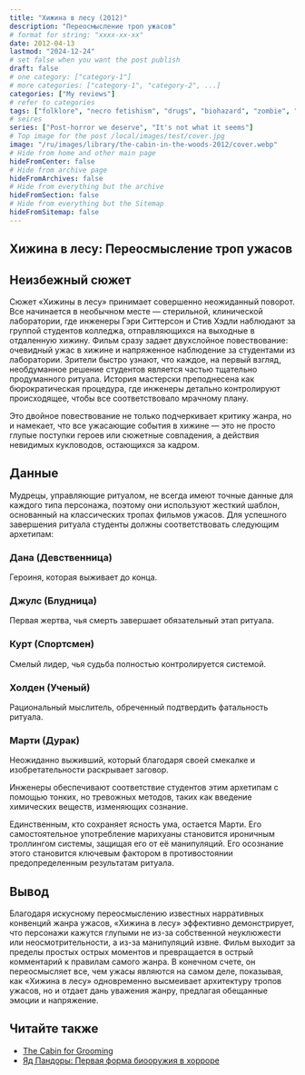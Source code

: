 ```yaml
---
title: "Хижина в лесу (2012)"
description: "Переосмысление троп ужасов"
# format for string: "xxxx-xx-xx"
date: 2012-04-13
lastmod: "2024-12-24"
# set false when you want the post publish
draft: false
# one category: ["category-1"]
# more categories: ["category-1", "category-2", ...]
categories: ["My reviews"]
# refer to categories
tags: ["folklore", "necro fetishism", "drugs", "biohazard", "zombie", "drew goddard", "mutant enemy productions"]
# seires
series: ["Post-horror we deserve", "It's not what it seems"]
# Top image for the post /local/images/test/cover.jpg
image: "/ru/images/library/the-cabin-in-the-woods-2012/cover.webp"
# Hide from home and other main page
hideFromCenter: false
# Hide from archive page
hideFromArchives: false
# Hide from everything but the archive
hideFromSection: false
# Hide from everything but the Sitemap
hideFromSitemap: false
---
```

## Хижина в лесу: Переосмысление троп ужасов

## Неизбежный сюжет

Сюжет «Хижины в лесу» принимает совершенно неожиданный поворот. Все начинается в необычном месте — стерильной, клинической лаборатории, где инженеры Гэри Ситтерсон и Стив Хэдли наблюдают за группой студентов колледжа, отправляющихся на выходные в отдаленную хижину. Фильм сразу задает двухслойное повествование: очевидный ужас в хижине и напряженное наблюдение за студентами из лаборатории. Зрители быстро узнают, что каждое, на первый взгляд, необдуманное решение студентов является частью тщательно продуманного ритуала. История мастерски преподнесена как бюрократическая процедура, где инженеры детально контролируют происходящее, чтобы все соответствовало мрачному плану.

Это двойное повествование не только подчеркивает критику жанра, но и намекает, что все ужасающие события в хижине — это не просто глупые поступки героев или сюжетные совпадения, а действия невидимых кукловодов, остающихся за кадром.

## Данные

Мудрецы, управляющие ритуалом, не всегда имеют точные данные для каждого типа персонажа, поэтому они используют жесткий шаблон, основанный на классических тропах фильмов ужасов. Для успешного завершения ритуала студенты должны соответствовать следующим архетипам:

### Дана (Девственница)

Героиня, которая выживает до конца.

### Джулс (Блудница)

Первая жертва, чья смерть завершает обязательный этап ритуала.

### Курт (Спортсмен)

Смелый лидер, чья судьба полностью контролируется системой.

### Холден (Ученый)

Рациональный мыслитель, обреченный подтвердить фатальность ритуала.

### Марти (Дурак)

Неожиданно выживший, который благодаря своей смекалке и изобретательности раскрывает заговор.

Инженеры обеспечивают соответствие студентов этим архетипам с помощью тонких, но тревожных методов, таких как введение химических веществ, изменяющих сознание.

Единственным, кто сохраняет ясность ума, остается Марти. Его самостоятельное употребление марихуаны становится ироничным троллингом системы, защищая его от её манипуляций. Его осознание этого становится ключевым фактором в противостоянии предопределенным результатам ритуала.

## Вывод

Благодаря искусному переосмыслению известных нарративных конвенций жанра ужасов, «Хижина в лесу» эффективно демонстрирует, что персонажи кажутся глупыми не из-за собственной неуклюжести или неосмотрительности, а из-за манипуляций извне. Фильм выходит за пределы простых острых моментов и превращается в острый комментарий к правилам самого жанра. В конечном счете, он переосмысляет все, чем ужасы являются на самом деле, показывая, как «Хижина в лесу» одновременно высмеивает архитектуру тропов ужасов, но и отдает дань уважения жанру, предлагая обещанные эмоции и напряжение.

## Читайте также

<ul>
	<li><a href="/ru/articles/the-cabin-for-grooming/" target="_blank">
		The Cabin for Grooming
	</a></li>
	<li><a href="/ru/articles/pandoras-toxin/" target="_blank">
		Яд Пандоры: Первая форма биооружия в хорроре
	</a></li>
</ul>